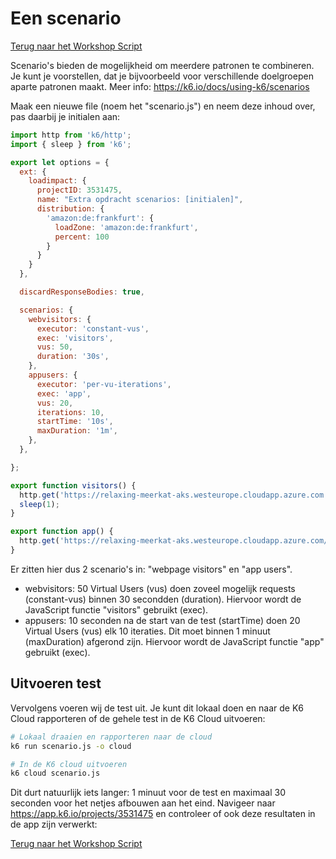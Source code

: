# Een scenario

[Terug naar het Workshop Script](handson.md)

Scenario's bieden de mogelijkheid om meerdere patronen te combineren. Je kunt je voorstellen, dat je bijvoorbeeld voor verschillende doelgroepen aparte patronen maakt. 
Meer info: https://k6.io/docs/using-k6/scenarios

Maak een nieuwe file (noem het "scenario.js") en neem deze inhoud over, pas daarbij je initialen aan: 

```javascript
import http from 'k6/http';
import { sleep } from 'k6';

export let options = {
  ext: {
    loadimpact: {
      projectID: 3531475,
      name: "Extra opdracht scenarios: [initialen]",
      distribution: {
        'amazon:de:frankfurt': {
          loadZone: 'amazon:de:frankfurt',
          percent: 100
        }
      }
    }
  },

  discardResponseBodies: true,

  scenarios: {
    webvisitors: {
      executor: 'constant-vus',
      exec: 'visitors',
      vus: 50,
      duration: '30s',
    },
    appusers: {
      executor: 'per-vu-iterations',
      exec: 'app',
      vus: 20,
      iterations: 10,
      startTime: '10s',
      maxDuration: '1m',
    },
  },

};

export function visitors() {
  http.get('https://relaxing-meerkat-aks.westeurope.cloudapp.azure.com');
  sleep(1);
}

export function app() {
  http.get('https://relaxing-meerkat-aks.westeurope.cloudapp.azure.com/api/candidates/match');
}
```

Er zitten hier dus 2 scenario's in: "webpage visitors" en "app users". 

- webvisitors: 50 Virtual Users (vus) doen zoveel mogelijk requests (constant-vus) binnen 30 secondden (duration). Hiervoor wordt de JavaScript functie "visitors" gebruikt (exec).
- appusers: 10 seconden na de start van de test (startTime) doen 20 Virtual Users (vus) elk 10 iteraties. Dit moet binnen 1 minuut (maxDuration) afgerond zijn. Hiervoor wordt de JavaScript functie "app" gebruikt (exec).

## Uitvoeren test

Vervolgens voeren wij de test uit. Je kunt dit lokaal doen en naar de K6 Cloud rapporteren of de gehele test in de K6 Cloud uitvoeren:

```bash
# Lokaal draaien en rapporteren naar de cloud
k6 run scenario.js -o cloud

# In de K6 cloud uitvoeren
k6 cloud scenario.js
```

Dit durt natuurlijk iets langer: 1 minuut voor de test en maximaal 30 seconden voor het netjes afbouwen aan het eind. Navigeer naar https://app.k6.io/projects/3531475 en controleer of ook deze resultaten in de app zijn verwerkt:


[Terug naar het Workshop Script](handson.md)